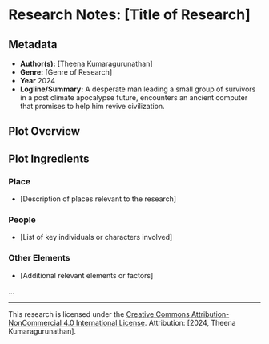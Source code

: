 # Research Notes: [Title of Research]

## Metadata
- **Author(s):** [Theena Kumaragurunathan]
- **Genre:** [Genre of Research]
- **Year** 2024
- **Logline/Summary:** A desperate man leading a small group of survivors in a post climate apocalypse future, encounters an ancient computer that promises to help him revive civilization. 

## Plot Overview


## Plot Ingredients
### Place
- [Description of places relevant to the research]

### People
- [List of key individuals or characters involved]

### Other Elements
- [Additional relevant elements or factors]

...

---

This research is licensed under the [Creative Commons Attribution-NonCommercial 4.0 International License](https://creativecommons.org/licenses/by-nc/4.0/). Attribution: [2024, Theena Kumaragurunathan].

